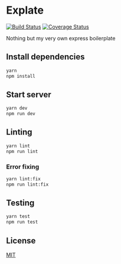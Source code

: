 # Explate

[![Build Status](https://travis-ci.com/enbermudas/explate.svg?branch=master)](https://travis-ci.com/enbermudas/explate)
[![Coverage Status](https://coveralls.io/repos/github/enbermudas/explate/badge.svg?branch=master)](https://coveralls.io/github/enbermudas/explate?branch=master)

Nothing but my very own express boilerplate

## Install dependencies

```bash
yarn
npm install
```

## Start server

```bash
yarn dev
npm run dev
```

## Linting

```bash
yarn lint
npm run lint
```

### Error fixing

```bash
yarn lint:fix
npm run lint:fix
```

## Testing

```bash
yarn test
npm run test
```

## License

[MIT](LICENSE)
